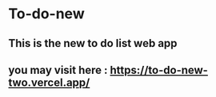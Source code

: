 # To-do-new
## This is the new to do list web app
## you may visit here : https://to-do-new-two.vercel.app/
